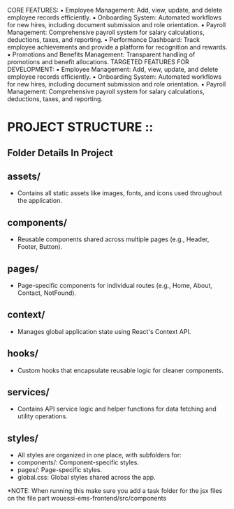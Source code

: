 CORE FEATURES:
▪ Employee Management: Add, view, update, and delete employee records
efficiently.
▪ Onboarding System: Automated workflows for new hires, including document
submission and role orientation.
▪ Payroll Management: Comprehensive payroll system for salary calculations,
deductions, taxes, and reporting.
▪ Performance Dashboard: Track employee achievements and provide a platform for
recognition and rewards.
▪ Promotions and Benefits Management: Transparent handling of promotions and
benefit allocations.
TARGETED FEATURES FOR DEVELOPMENT:
▪ Employee Management: Add, view, update, and delete employee records
efficiently.
▪ Onboarding System: Automated workflows for new hires, including document
submission and role orientation.
▪ Payroll Management: Comprehensive payroll system for salary calculations,
deductions, taxes, and reporting.

# PROJECT STRUCTURE ::
## Folder Details In Project
## assets/
- Contains all static assets like images, fonts, and icons used throughout the application.

## components/
- Reusable components shared across multiple pages (e.g., Header, Footer, Button).

## pages/
- Page-specific components for individual routes (e.g., Home, About, Contact, NotFound).

## context/
- Manages global application state using React's Context API.

## hooks/
- Custom hooks that encapsulate reusable logic for cleaner components.

## services/
- Contains API service logic and helper functions for data fetching and utility operations.

## styles/
- All styles are organized in one place, with subfolders for:
- components/: Component-specific styles.
- pages/: Page-specific styles.
- global.css: Global styles shared across the app.

*NOTE: When running this make sure you add a  task folder for the jsx files on the file part wouessi-ems-frontend/src/components
